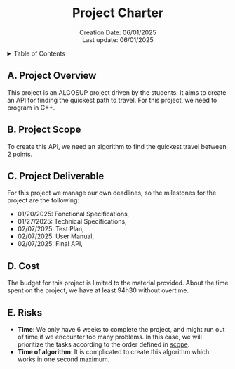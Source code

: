 <h1 align="center"> Project Charter </h1>

<p align="center">
Creation Date: 06/01/2025 <br> Last update: 06/01/2025
</p>

<details> 

<summary> Table of Contents </summary>

- [A. Project Overview](#a-project-overview)
- [B. Project Scope](#b-project-scope)
- [C. Project Deliverable](#c-project-deliverable)
- [D. Cost](#d-cost)
- [E. Risks](#e-risks)


</details>

## A. Project Overview

This project is an ALGOSUP project driven by the students. It aims to create an API for finding the quickest path to travel. For this project, we need to program in C++.

## B. Project Scope

To create this API, we need an algorithm to find the quickest travel between 2 points.

## C. Project Deliverable

For this project we manage our own deadlines, so the milestones for the project are the following:

- 01/20/2025: Fonctional Specifications,
- 01/27/2025: Technical Specifications,
- 02/07/2025: Test Plan,
- 02/07/2025: User Manual,
- 02/07/2025: Final API,

## D. Cost

The budget for this project is limited to the material provided. About the time spent on the project, we have at least 94h30 without overtime.

## E. Risks

- **Time**: We only have 6 weeks to complete the project, and might run out of time if we encounter too many problems.
In this case, we will prioritize the tasks according to the order defined in [scope](#b-project-scope).
- **Time of algorithm**: It is complicated to create this algorithm which works in one second maximum.